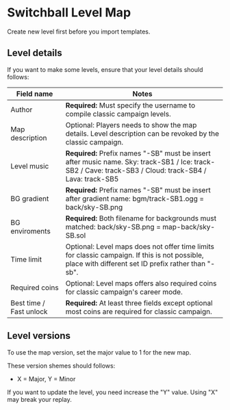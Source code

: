 # Switchball Level Map
Create new level first before you import templates.

## Level details
If you want to make some levels, ensure that your level details should follows:

Field name              | Notes
------------------------|--------------------------------------------------------------------------------------
Author                  | **Required:** Must specify the username to compile classic campaign levels.
Map description         | Optional: Players needs to show the map details. Level description can be revoked by the classic campaign.
Level music             | **Required:** Prefix names "-SB" must be insert after music name. Sky: track-SB1 / Ice: track-SB2 / Cave: track-SB3 / Cloud: track-SB4 / Lava: track-SB5
BG gradient             | **Required:** Prefix names "-SB" must be insert after gradient name: bgm/track-SB1.ogg = back/sky-SB.png
BG enviroments          | **Required:** Both filename for backgrounds must matched: back/sky-SB.png = map-back/sky-SB.sol
Time limit              | Optional: Level maps does not offer time limits for classic campaign. If this is not possible, place with different set ID prefix rather than "-sb".
Required coins          | Optional: Level maps offers also required coins for classic campaign's career mode.
Best time / Fast unlock | **Required:** At least three fields except optional most coins are required for classic campaign.

## Level versions
To use the map version, set the major value to 1 for the new map.

These version shemes should follows:
* X = Major, Y = Minor

If you want to update the level, you need increase the "Y" value. Using "X" may break your replay.
